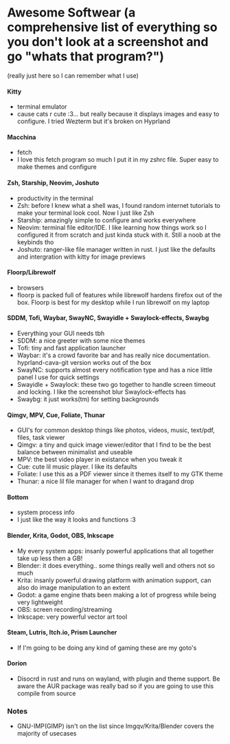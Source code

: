 # Awesome Softwear (a comprehensive list of everything so you don't look at a screenshot and go "whats that program?")
(really just here so I can remember what I use)

#### Kitty 
- terminal emulator
- cause cats r cute :3... but really because it displays images and easy to configure. I tried Wezterm but it's broken on Hyprland

#### Macchina
- fetch
- I love this fetch program so much I put it in my zshrc file. Super easy to make themes and configure

#### Zsh, Starship, Neovim, Joshuto
- productivity in the terminal
- Zsh: before I knew what a shell was, I found random internet tutorials to make your terminal look cool. Now I just like Zsh
- Starship: amazingly simple to configure and works everywhere
- Neovim: terminal file editor/IDE. I like learning how things work so I configured it from scratch and just kinda stuck with it. Still a noob at the keybinds tho
- Joshuto: ranger-like file manager written in rust. I just like the defaults and intergration with kitty for image previews

#### Floorp/Librewolf
- browsers
- floorp is packed full of features while librewolf hardens firefox out of the box. Floorp is best for my desktop while I run librewolf on my laptop

#### SDDM, Tofi, Waybar, SwayNC, Swayidle + Swaylock-effects, Swaybg
- Everything your GUI needs tbh
- SDDM: a nice greeter with some nice themes
- Tofi: tiny and fast application launcher
- Waybar: it's a crowd favorite bar and has really nice documentation. hyprland-cava-git version works out of the box
- SwayNC: supports almost every notification type and has a nice little panel I use for quick settings
- Swayidle + Swaylock: these two go together to handle screen timeout and locking. I like the screenshot blur Swaylock-effects has
- Swaybg: it just works(tm) for setting backgrounds

#### Qimgv, MPV, Cue, Foliate, Thunar
- GUI's for common desktop things like photos, videos, music, text/pdf, files, task viewer
- Qimgv: a tiny and quick image viewer/editor that I find to be the best balance between minimalist and useable
- MPV: the best video player in existance when you tweak it
- Cue: cute lil music player. I like its defaults
- Foliate: I use this as a PDF viewer since it themes itself to my GTK theme
- Thunar: a nice lil file manager for when I want to dragand drop

#### Bottom
- system process info
- I just like the way it looks and functions :3

#### Blender, Krita, Godot, OBS, Inkscape
- My every system apps: insanly powerful applications that all together take up less then a GB!
- Blender: it does everything.. some things really well and others not so much
- Krita: insanly powerful drawing platform with animation support, can also do image manipulation to an extent
- Godot: a game engine thats been making a lot of progress while being very lightweight
- OBS: screen recording/streaming
- Inkscape: very powerful vector art tool

#### Steam, Lutris, Itch.io, Prism Launcher
- If I'm going to be doing any kind of gaming these are my goto's

#### Dorion
- Disocrd in rust and runs on wayland, with plugin and theme support. Be aware the AUR package was really bad so if you are going to use this compile from source



### Notes
- GNU-IMP(GIMP) isn't on the list since Imgqv/Krita/Blender covers the majority of usecases 
